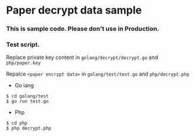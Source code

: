 # Paper decrypt data sample

### This is sample code. Please don't use in Production.

### Test script.

Replace private key content in `golang/decrypt/decrypt.go` and `php/paper.key`

Repalce `<paper encrypt data>` in `golang/test/test.go` and `php/decrypt.php`

- Go lang
```
$ cd golang/test
$ go run test.go
```

- Php
```
$ cd php
$ php decrypt.php
```


